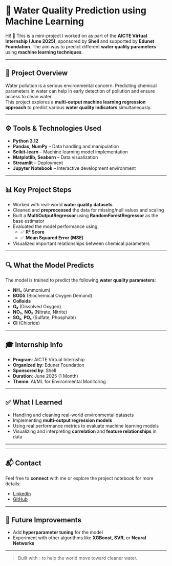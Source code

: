 # 🧪 Water Quality Prediction using Machine Learning

Hi! 👋 This is a mini-project I worked on as part of the **AICTE Virtual Internship (June 2025)**, sponsored by **Shell** and supported by **Edunet Foundation**. The aim was to predict different **water quality parameters** using **machine learning techniques**.

---

## 📌 Project Overview

Water pollution is a serious environmental concern. Predicting chemical parameters in water can help in early detection of pollution and ensure access to clean water.  
This project explores a **multi-output machine learning regression approach** to predict various **water quality indicators** simultaneously.

---

## ⚙️ Tools & Technologies Used

- **Python 3.12**
- **Pandas, NumPy** – Data handling and manipulation  
- **Scikit-learn** – Machine learning model implementation  
- **Matplotlib, Seaborn** – Data visualization
- **Streamlit** – Deployment
- **Jupyter Notebook** – Interactive development environment  

---

## 📊 Key Project Steps

- Worked with real-world **water quality datasets**
- Cleaned and **preprocessed** the data for missing/null values and scaling
- Built a **MultiOutputRegressor** using **RandomForestRegressor** as the base estimator
- Evaluated the model performance using:
  - ✅ **R² Score**
  - ✅ **Mean Squared Error (MSE)**
- Visualized important relationships between chemical parameters

---

## 🔍 What the Model Predicts

The model is trained to predict the following **water quality parameters**:

- **NH₄** (Ammonium)  
- **BOD5** (Biochemical Oxygen Demand)  
- **Colloids**  
- **O₂** (Dissolved Oxygen)  
- **NO₃**, **NO₂** (Nitrate, Nitrite)  
- **SO₄**, **PO₄** (Sulfate, Phosphate)  
- **Cl** (Chloride)  

---

## 🎓 Internship Info

- **Program**: AICTE Virtual Internship  
- **Organized by**: Edunet Foundation  
- **Sponsored by**: Shell  
- **Duration**: June 2025 (1 Month)  
- **Theme**: AI/ML for Environmental Monitoring  

---

## ✅ What I Learned

- Handling and cleaning real-world environmental datasets  
- Implementing **multi-output regression models**
- Using real performance metrics to evaluate machine learning models  
- Visualizing and interpreting **correlation** and **feature relationships** in data  

---


---

## 📬 Contact

Feel free to **connect** with me or explore the project notebook for more details:

- [LinkedIn](https://www.linkedin.com/in/anurag100/)
- [GitHub](https://github.com/Anurag-099)

---

## 🧠 Future Improvements

- Add **hyperparameter tuning** for the model  
- Experiment with other algorithms like **XGBoost**, **SVR**, or **Neural Networks**

---

> Built with 💧 to help the world move toward cleaner water.


